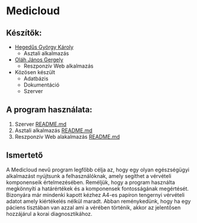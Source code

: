 # Medicloud

## Készítők:

* [Hegedűs György Károly](https://github.com/Gyuri21)
    * Asztali alkalmazás
* [Oláh János Gergely](https://github.com/j9nos)
    * Reszponzív Web alkalmazás
* Közösen készült
    * Adatbázis
    * Dokumentáció
    * Szerver
## A program használata:

1) Szerver [README.md]()
2) Asztali alkalmazás [README.md]()
3) Reszponzív Web alakalmazás [README.md]()

## Ismertető

 A Medicloud nevű program legfőbb célja az, hogy egy olyan egészségügyi alkalmazást nyújtsunk a felhasználóknak, amely segíthet a vérvételi komponenseik értelmezésében. Reméljük, hogy a program használta megkönnyíti a határértékek és a komponensek fontosságának megértését. Bizonyára már mindenki kapott kézhez A4-es papíron tengernyi vérvételi adatot amely kiértékelés nélkül maradt. Abban reménykedünk, hogy ha egy páciens tisztában van azzal ami a vérében történik, akkor az jelentősen hozzájárul a korai diagnosztikához.

